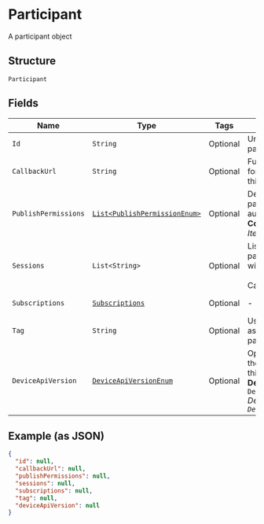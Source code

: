 
# Participant

A participant object

## Structure

`Participant`

## Fields

| Name | Type | Tags | Description | Getter | Setter |
|  --- | --- | --- | --- | --- | --- |
| `Id` | `String` | Optional | Unique id of the participant | String getId() | setId(String id) |
| `CallbackUrl` | `String` | Optional | Full callback url to use for notifications about this participant | String getCallbackUrl() | setCallbackUrl(String callbackUrl) |
| `PublishPermissions` | [`List<PublishPermissionEnum>`](/doc/WebRtc/models/publish-permission-enum.md) | Optional | Defines if this participant can publish audio or video<br>**Constraints**: *Unique Items Required* | List<PublishPermissionEnum> getPublishPermissions() | setPublishPermissions(List<PublishPermissionEnum> publishPermissions) |
| `Sessions` | `List<String>` | Optional | List of session ids this participant is associated with<br><br>Capped to one | List<String> getSessions() | setSessions(List<String> sessions) |
| `Subscriptions` | [`Subscriptions`](/doc/WebRtc/models/subscriptions.md) | Optional | - | Subscriptions getSubscriptions() | setSubscriptions(Subscriptions subscriptions) |
| `Tag` | `String` | Optional | User defined tag to associate with the participant | String getTag() | setTag(String tag) |
| `DeviceApiVersion` | [`DeviceApiVersionEnum`](/doc/WebRtc/models/device-api-version-enum.md) | Optional | Optional field to define the device api version of this participant<br>**Default**: `DeviceApiVersionEnum.V2`<br>*Default: `DeviceApiVersionEnum.V2`* | DeviceApiVersionEnum getDeviceApiVersion() | setDeviceApiVersion(DeviceApiVersionEnum deviceApiVersion) |

## Example (as JSON)

```json
{
  "id": null,
  "callbackUrl": null,
  "publishPermissions": null,
  "sessions": null,
  "subscriptions": null,
  "tag": null,
  "deviceApiVersion": null
}
```

